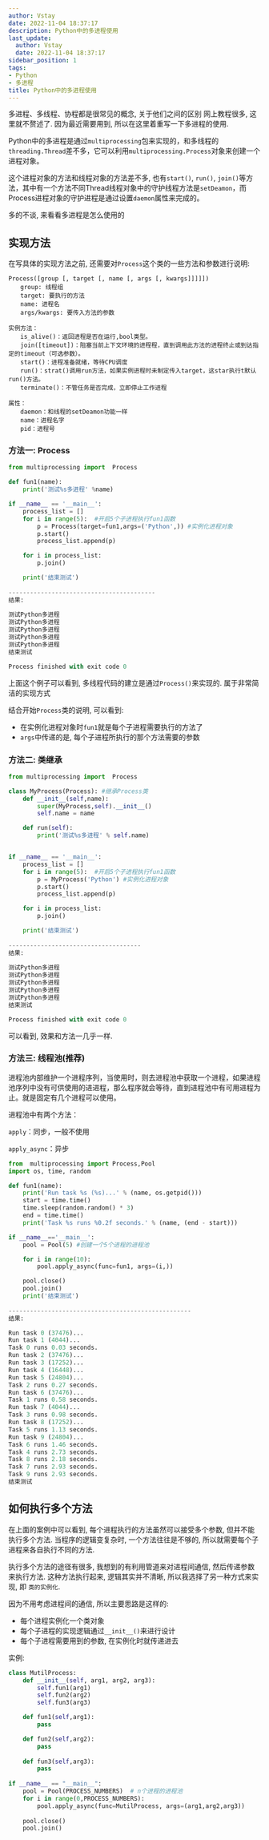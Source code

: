 ```yaml
---
author: Vstay
date: 2022-11-04 18:37:17
description: Python中的多进程使用
last_update:
  author: Vstay
  date: 2022-11-04 18:37:17
sidebar_position: 1
tags:
- Python
- 多进程
title: Python中的多进程使用
---
```


多进程、多线程、协程都是很常见的概念, 关于他们之间的区别 网上教程很多, 这里就不赘述了. 因为最近需要用到, 所以在这里着重写一下多进程的使用. 

Python中的多进程是通过`multiprocessing`包来实现的，和多线程的`threading.Thread`差不多，它可以利用`multiprocessing.Process`对象来创建一个进程对象。

这个进程对象的方法和线程对象的方法差不多, 也有`start()`, `run()`, `join()`等方法，其中有一个方法不同Thread线程对象中的守护线程方法是`setDeamon`，而Process进程对象的守护进程是通过设置`daemon`属性来完成的。

多的不谈, 来看看多进程是怎么使用的

<!-- more-->

##  实现方法

在写具体的实现方法之前, 还需要对`Process`这个类的一些方法和参数进行说明:

```text
Process([group [, target [, name [, args [, kwargs]]]]])
　　group: 线程组 
　　target: 要执行的方法
　　name: 进程名
　　args/kwargs: 要传入方法的参数

实例方法：
　　is_alive()：返回进程是否在运行,bool类型。
　　join([timeout])：阻塞当前上下文环境的进程程，直到调用此方法的进程终止或到达指定的timeout（可选参数）。
　　start()：进程准备就绪，等待CPU调度
　　run()：strat()调用run方法，如果实例进程时未制定传入target，这star执行t默认run()方法。
　　terminate()：不管任务是否完成，立即停止工作进程

属性：
　　daemon：和线程的setDeamon功能一样
　　name：进程名字
　　pid：进程号
```

### 方法一: Process

```python
from multiprocessing import  Process

def fun1(name):
    print('测试%s多进程' %name)

if __name__ == '__main__':
    process_list = []
    for i in range(5):  #开启5个子进程执行fun1函数
        p = Process(target=fun1,args=('Python',)) #实例化进程对象
        p.start()
        process_list.append(p)

    for i in process_list:
        p.join()

    print('结束测试')
    
-----------------------------------------
结果:
    
测试Python多进程
测试Python多进程
测试Python多进程
测试Python多进程
测试Python多进程
结束测试

Process finished with exit code 0
```

上面这个例子可以看到, 多线程代码的建立是通过`Process()`来实现的. 属于非常简洁的实现方式

结合开始`Process`类的说明, 可以看到: 

- 在实例化进程对象时`fun1`就是每个子进程需要执行的方法了
- `args`中传递的是, 每个子进程所执行的那个方法需要的参数

### 方法二: 类继承

```python
from multiprocessing import  Process

class MyProcess(Process): #继承Process类
    def __init__(self,name):
        super(MyProcess,self).__init__()
        self.name = name

    def run(self):
        print('测试%s多进程' % self.name)


if __name__ == '__main__':
    process_list = []
    for i in range(5):  #开启5个子进程执行fun1函数
        p = MyProcess('Python') #实例化进程对象
        p.start()
        process_list.append(p)

    for i in process_list:
        p.join()

    print('结束测试')
    
-------------------------------------
结果:
    
测试Python多进程
测试Python多进程
测试Python多进程
测试Python多进程
测试Python多进程
结束测试

Process finished with exit code 0
```

可以看到, 效果和方法一几乎一样.

### 方法三: 线程池(推荐)

进程池内部维护一个进程序列，当使用时，则去进程池中获取一个进程，如果进程池序列中没有可供使用的进进程，那么程序就会等待，直到进程池中有可用进程为止。就是固定有几个进程可以使用。

进程池中有两个方法：

`apply`：同步，一般不使用

`apply_async`：异步

```python
from  multiprocessing import Process,Pool
import os, time, random

def fun1(name):
    print('Run task %s (%s)...' % (name, os.getpid()))
    start = time.time()
    time.sleep(random.random() * 3)
    end = time.time()
    print('Task %s runs %0.2f seconds.' % (name, (end - start)))

if __name__=='__main__':
    pool = Pool(5) #创建一个5个进程的进程池

    for i in range(10):
        pool.apply_async(func=fun1, args=(i,))

    pool.close()
    pool.join()
    print('结束测试')
    
---------------------------------------------------
结果:

Run task 0 (37476)...
Run task 1 (4044)...
Task 0 runs 0.03 seconds.
Run task 2 (37476)...
Run task 3 (17252)...
Run task 4 (16448)...
Run task 5 (24804)...
Task 2 runs 0.27 seconds.
Run task 6 (37476)...
Task 1 runs 0.58 seconds.
Run task 7 (4044)...
Task 3 runs 0.98 seconds.
Run task 8 (17252)...
Task 5 runs 1.13 seconds.
Run task 9 (24804)...
Task 6 runs 1.46 seconds.
Task 4 runs 2.73 seconds.
Task 8 runs 2.18 seconds.
Task 7 runs 2.93 seconds.
Task 9 runs 2.93 seconds.
结束测试
```

## 如何执行多个方法

在上面的案例中可以看到, 每个进程执行的方法虽然可以接受多个参数, 但并不能执行多个方法. 当程序的逻辑变复杂时, 一个方法往往是不够的, 所以就需要每个子进程来各自执行不同的方法.

执行多个方法的途径有很多, 我想到的有利用管道来对进程间通信, 然后传递参数来执行方法. 这种方法执行起来, 逻辑其实并不清晰, 所以我选择了另一种方式来实现, 即 `类的实例化`.

因为不用考虑进程间的通信, 所以主要思路是这样的:

- 每个进程实例化一个类对象
- 每个子进程的实现逻辑通过`__init__()`来进行设计
- 每个子进程需要用到的参数, 在实例化时就传递进去

实例:

```python
class MutilProcess:
    def __init__(self, arg1, arg2, arg3):
        self.fun1(arg1)
        self.fun2(arg2)
        self.fun3(arg3)

    def fun1(self,arg1):
		pass

    def fun2(self,arg2):
		pass
    
    def fun3(self,arg3):
        pass
    
if __name__ == "__main__":
    pool = Pool(PROCESS_NUMBERS)  # n个进程的进程池
    for i in range(0,PROCESS_NUMBERS):
        pool.apply_async(func=MutilProcess, args=(arg1,arg2,arg3))
        
    pool.close()
    pool.join()
```

